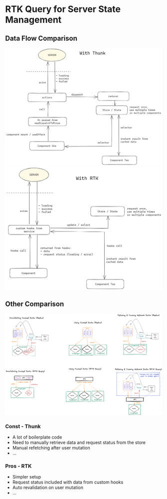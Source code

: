 # RTK Query for Server State Management   
   
## Data Flow Comparison   
![image.png](files\image.png)    
![image.png](files\image_5.png)    
###    
## Other Comparison   
![s\_118F96EA7D62F679A47C2AD439C93DC9203009C47C6538B354532E5ADE3FA23F\_1676627146090\_redux-graphs.png](files\s_118f96ea7d62f679a47c2ad439c93dc9203009c47c6538.png)    
   
### Const - Thunk   
- A lot of boilerplate code   
- Need to manually retrieve data and request status from the store   
- Manual refetching after user mutation   
- …   
   
   
### Pros - RTK   
- Simpler setup   
- Request status included with data from custom hooks   
- Auto revalidation on user mutation   
- …   
   
   
